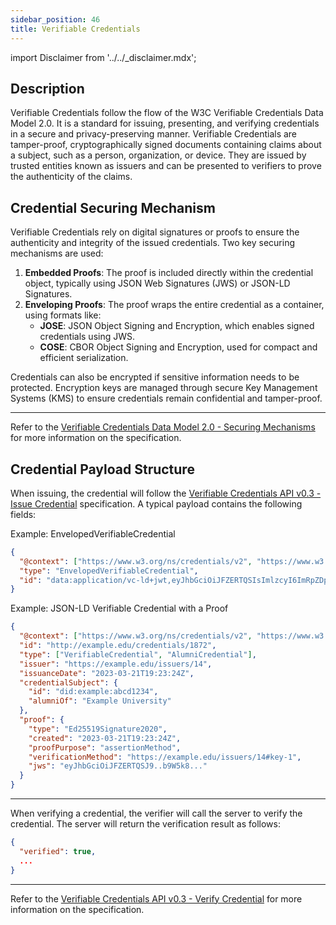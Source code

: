 ```yaml
---
sidebar_position: 46
title: Verifiable Credentials
---
```


import Disclaimer from '../../\_disclaimer.mdx';

<Disclaimer />

## Description

Verifiable Credentials follow the flow of the W3C Verifiable Credentials Data Model 2.0. It is a standard for issuing, presenting, and verifying credentials in a secure and privacy-preserving manner. Verifiable Credentials are tamper-proof, cryptographically signed documents containing claims about a subject, such as a person, organization, or device. They are issued by trusted entities known as issuers and can be presented to verifiers to prove the authenticity of the claims.

## Credential Securing Mechanism

Verifiable Credentials rely on digital signatures or proofs to ensure the authenticity and integrity of the issued credentials. Two key securing mechanisms are used:

1. **Embedded Proofs**: The proof is included directly within the credential object, typically using JSON Web Signatures (JWS) or JSON-LD Signatures.
2. **Enveloping Proofs**: The proof wraps the entire credential as a container, using formats like:
   - **JOSE**: JSON Object Signing and Encryption, which enables signed credentials using JWS.
   - **COSE**: CBOR Object Signing and Encryption, used for compact and efficient serialization.

Credentials can also be encrypted if sensitive information needs to be protected. Encryption keys are managed through secure Key Management Systems (KMS) to ensure credentials remain confidential and tamper-proof.

---

Refer to the [Verifiable Credentials Data Model 2.0 - Securing Mechanisms](https://www.w3.org/TR/vc-data-model-2.0/#securing-mechanisms) for more information on the specification.

## Credential Payload Structure

When issuing, the credential will follow the [Verifiable Credentials API v0.3 - Issue Credential](https://w3c-ccg.github.io/vc-api/#issue-credential) specification. A typical payload contains the following fields:

Example: EnvelopedVerifiableCredential

```json
{
  "@context": ["https://www.w3.org/ns/credentials/v2", "https://www.w3.org/ns/credentials/examples/v2"],
  "type": "EnvelopedVerifiableCredential",
  "id": "data:application/vc-ld+jwt,eyJhbGciOiJFZERTQSIsImlzcyI6ImRpZDp3ZWI6ZGRiYy0xMTYtMTA2LTE..."
}
```

Example: JSON-LD Verifiable Credential with a Proof

```json
{
  "@context": ["https://www.w3.org/ns/credentials/v2", "https://www.w3.org/ns/credentials/examples/v2"],
  "id": "http://example.edu/credentials/1872",
  "type": ["VerifiableCredential", "AlumniCredential"],
  "issuer": "https://example.edu/issuers/14",
  "issuanceDate": "2023-03-21T19:23:24Z",
  "credentialSubject": {
    "id": "did:example:abcd1234",
    "alumniOf": "Example University"
  },
  "proof": {
    "type": "Ed25519Signature2020",
    "created": "2023-03-21T19:23:24Z",
    "proofPurpose": "assertionMethod",
    "verificationMethod": "https://example.edu/issuers/14#key-1",
    "jws": "eyJhbGciOiJFZERTQSJ9..b9W5k8..."
  }
}
```

---

When verifying a credential, the verifier will call the server to verify the credential. The server will return the verification result as follows:

```json
{
  "verified": true,
  ...
}
```

---

Refer to the [Verifiable Credentials API v0.3 - Verify Credential](https://w3c-ccg.github.io/vc-api/#verify-credential) for more information on the specification.
